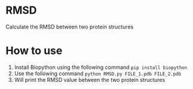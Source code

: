 # RMSD
Calculate the RMSD between two protein structures

# How to use
1. Install Biopython using the following command `pip install biopython`
2. Use the following command `python RMSD.py FILE_1.pdb FILE_2.pdb`
3. Will print the RMSD value between the two protein structures
